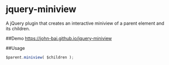 # jquery-miniview
A jQuery plugin that creates an interactive miniview of a parent element and its children.

##Demo
https://john-bai.github.io/jquery-miniview

##Usage
```javascript
$parent.miniview( $children );
```
